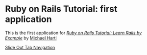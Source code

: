 # Ruby on Rails Tutorial: first application

This is the first application for
[*Ruby on Rails Tutorial: Learn Rails by Example*](http://railstutorial.org/)
by [Michael Hartl](http://michaelhartl.com/)

[Slide Out Tab Navigation](http://tympanus.net/codrops/2009/11/30/beautiful-slide-out-navigation-a-css-and-jquery-tutorial/)